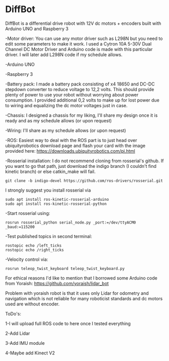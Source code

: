 # DiffBot
DiffBot is a differential drive robot with 12V dc motors + encoders built with Arduino UNO and Raspberry 3

-Motor driver:
You can use any motor driver such as L298N but you need to edit some parameters to make it work. I used a Cytron 10A 5-30V Dual Channel DC Motor Driver and Arduino code is made with this particular driver. I will later add L298N code if my schedule allows.

-Arduino UNO

-Raspberry 3

-Battery pack: 
I made a battery pack consisting of x4 18650 and DC-DC stepdown converter to reduce voltage to 12,2 volts. This should provide plenty of power to use your robot without worrying about power consumption. I provided additional 0,2 volts to make up for lost power due to wiring and equalizing the dc motor voltages just in case.

-Chassis:
I designed a chassis for my liking, I'll share my design once it is ready and as my schedule allows (or upon request)

-Wiring:
I'll share as my schedule allows (or upon request)

-ROS:
Easiest way to deal with the ROS part is to just head over ubiquityrobotics download page and flash your card with the image provided here:
https://downloads.ubiquityrobotics.com/pi.html

-Rosserial installation:
I do not recommend cloning from rosserial's github. If you want to go that path, just download the indigo branch (I couldn't find kinetic branch) or else catkin_make will fail. 

```
git clone -b indigo-devel https://github.com/ros-drivers/rosserial.git
```

I strongly suggest you install rosserial via

```
sudo apt install ros-kinetic-rosserial-arduino
sudo apt install ros-kinetic-rosserial-python
```

-Start rosserial using:
```
rosrun rosserial_python serial_node.py _port:=/dev/ttyACM0 _baud:=115200
```

-Test published topics in second terminal:

```
rostopic echo /left_ticks
rostopic echo /right_ticks
```

-Velocity control via:

```
rosrun teleop_twist_keyboard teleop_twist_keyboard.py
```

For ethical reasons I'd like to mention that I borrowed some Arduino code from Yoraish:
https://github.com/yoraish/lidar_bot

Problem with yoraish robot is that it uses only Lidar for odometry and navigation which is not reliable for many roboticist standards and dc motors used are without encoder.

ToDo's:

1-I will upload full ROS code to here once I tested everything

2-Add Lidar

3-Add IMU module

4-Maybe add Kinect V2
